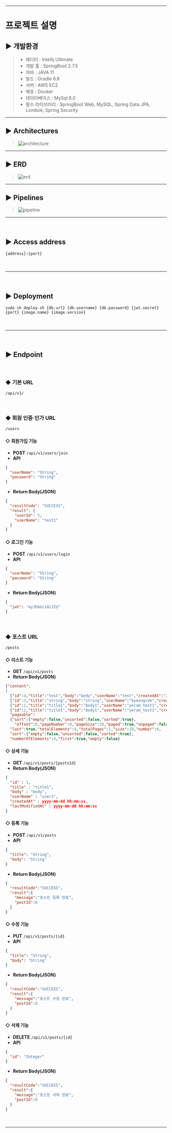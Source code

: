 - - -
# 프로젝트 설명

## ▶ 개발환경
> - 에디터 : Intellij Ultimate
> - 개발 툴 : SpringBoot 2.7.5
> - 자바 : JAVA 11
> - 빌드 : Gradle 6.8
> - 서버 : AWS EC2
> - 배포 : Docker
> - 데이터베이스 : MySql 8.0
> - 필수 라이브러리 : SpringBoot Web, MySQL, Spring Data JPA, Lombok, Spring Security
- - -
## ▶ Architectures
> ![architecture](./img/architecture.png)
- - -
## ▶ ERD
> ![erd](./img/erd.png)
- - -
## ▶ Pipelines
> ![pipeline](./img/pipeline.png)
- - -
　
## ▶ Access address
```shell
{address}:{port}
```
　
- - -
　
## ▶ Deployment
```shell
sudo sh deploy.sh {db.url} {db.username} {db.password} {jwt.secret} {port} {image.name} {image.version}
```
　
- - -
　
## ▶ Endpoint
　
### ◆ 기본 URL 
```
/api/v1/
```
　
### ◆ 회원 인증·인가 URL
```
/users
```

#### ◇ 회원가입 기능
- **POST** `/api/v1/users/join`   
- **API**
```json
{
  "userName": "String",
  "password": "String"
}
```
- **Return Body(JSON)**
```json
{
  "resultCode": "SUCCESS",
  "result": {
    "userId": 5,
    "userName": "test1"
  }
}
```
#### ◇ 로그인 기능
- **POST** `/api/v1/users/login`   
- **API**
```json
{
  "userName": "String",
  "password": "String" 
}
```
- **Return Body(JSON)**
```json
{
  "jwt": "eyJhbGciOiJIU"
}
```
　
　
### ◆ 포스트 URL
```
/posts
```
#### ◇ 리스트 기능
- **GET** `/api/v1/posts`
- **Return Body(JSON)**
```json
{"content":
[
  {"id":4,"title":"test","body":"body","userName":"test","createdAt":"2022-12-16T16:50:37.515952"},
  {"id":3,"title":"string","body":"string","userName":"kyeongrok","createdAt":"2022-12-16T15:13:19.663287"},
  {"id":1,"title":"title1","body":"body1","userName":"yeram_test1","createdAt":null},
  {"id":2,"title":"title1","body":"body1","userName":"yeram_test1","createdAt":null}],
  "pageable":
  {"sort":{"empty":false,"unsorted":false,"sorted":true},
    "offset":0,"pageNumber":0,"pageSize":20,"paged":true,"unpaged":false},
  "last":true,"totalElements":4,"totalPages":1,"size":20,"number":0,
  "sort":{"empty":false,"unsorted":false,"sorted":true},
  "numberOfElements":4,"first":true,"empty":false}
```
#### ◇ 상세 기능
- **GET** `/api/v1/posts/{postsId}`
- **Return Body(JSON)**
```json
{
  "id" : 1,
  "title" : "title1",
  "body" : "body",
  "userName" : "user1",
  "createdAt" : yyyy-mm-dd hh:mm:ss,
  "lastModifiedAt" : yyyy-mm-dd hh:mm:ss
}
```
#### ◇ 등록 기능
- **POST** `/api/v1/posts`
- **API**
```json
{
  "title": "String",
  "body": "String"
}
```
- **Return Body(JSON)**
```json
{
  "resultCode":"SUCCESS",
  "result":{
    "message":"포스트 등록 완료",
    "postId":0
  }
}
```
#### ◇ 수정 기능
- **PUT** `/api/v1/posts/{id}`
- **API**
```json
{
  "title": "String",
  "body": "String"
}
```
- **Return Body(JSON)**
```json
{
  "resultCode":"SUCCESS",
  "result":{
    "message":"포스트 수정 완료",
    "postId":0
  }
}
```
#### ◇ 삭제 기능
- **DELETE** `/api/v1/posts/{id}`
- **API**
```json
{
  "id": "Integer"
}
```
- **Return Body(JSON)**
```json
{
  "resultCode":"SUCCESS",
  "result":{
    "message":"포스트 삭제 완료",
    "postId":0
  }
}
```
　
- - -
　